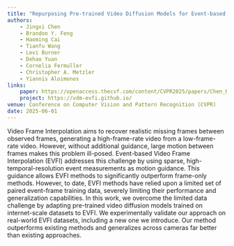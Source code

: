 ```yaml
---
title: "Repurposing Pre-trained Video Diffusion Models for Event-based Video Interpolation"
authors:
    - Jingxi Chen
    - Brandon Y. Feng
    - Haoming Cai
    - Tianfu Wang
    - Levi Burner
    - Dehao Yuan
    - Cornelia Fermuller
    - Christopher A. Metzler
    - Yiannis Aloimonos
links:
    paper: https://openaccess.thecvf.com/content/CVPR2025/papers/Chen_Repurposing_Pre-trained_Video_Diffusion_Models_for_Event-based_Video_Interpolation_CVPR_2025_paper.pdf
    project: https://vdm-evfi.github.io/
venue: Conference on Computer Vision and Pattern Recognition (CVPR)
date: 2025-06-01
---
```


Video Frame Interpolation aims to recover realistic missing frames between observed frames, generating a high-frame-rate video from a low-frame-rate video. However, without additional guidance, large motion between frames makes this problem ill-posed. Event-based Video Frame Interpolation (EVFI) addresses this challenge by using sparse, high-temporal-resolution event measurements as motion guidance. This guidance allows EVFI methods to significantly outperform frame-only methods. However, to date, EVFI methods have relied upon a limited set of paired event-frame training data, severely limiting their performance and generalization capabilities. In this work, we overcome the limited data challenge by adapting pre-trained video diffusion models trained on internet-scale datasets to EVFI. We experimentally validate our approach on real-world EVFI datasets, including a new one we introduce. Our method outperforms existing methods and generalizes across cameras far better than existing approaches.
